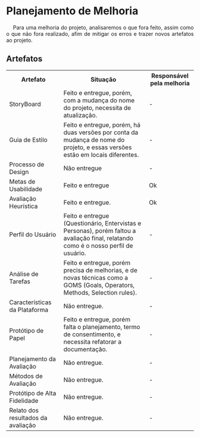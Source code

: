 # Planejamento de Melhoria
<div class="line"></div>


<p align="justify">&emsp;
Para uma melhoria do projeto, analisaremos o que fora feito, assim como o que não fora realizado, afim de mitigar os erros e trazer novos artefatos ao projeto.
</p>

## Artefatos

<table class="artefatos">
	<tr>
		<th>Artefato</th>
		<th>Situação</th>
        <th>Responsável pela melhoria</th>
	</tr>
	<tr>
		<td>StoryBoard</td>
		<td>Feito e entregue, porém, com a mudança do nome do projeto, necessita de atualização.</td>
        <td>-</td>
	</tr>
	<tr>
		<td>Guia de Estilo</td>
		<td>Feito e entregue, porém, há duas versões por conta da mudança de nome do projeto, e essas versões estão em locais diferentes.</td>
        <td>-</td>
	</tr>
	<tr>
		<td>Processo de Design</td>
		<td>Não entregue</td>
        <td>-</td>
	</tr>
	<tr>
		<td>Metas de Usabilidade</td>
		<td>Feito e entregue</td>
        <td>Ok</td>
	</tr>
	<tr>
		<td>Avaliação Heurística</td>
		<td>Feito e entregue.</td>
        <td>Ok</td>
	</tr>
	<tr>
		<td>Perfil do Usuário</td>
		<td>Feito e entregue (Questionário, Entervistas e Personas), porém faltou a avaliação final, relatando como é o nosso perfil de usuário.</td>
        <td>-</td>
	</tr>
	<tr>
		<td>Análise de Tarefas</td>
		<td>Feito e entregue, porém precisa de melhorias, e de novas técnicas como a GOMS (Goals, Operators, Methods, Selection rules).</td>
        <td>-</td>
	</tr>
	<tr>
		<td>Características da Plataforma</td>
		<td>Não entregue.</td>
        <td>-</td>
	</tr>
	<tr>
		<td>Protótipo de Papel</td>
		<td>Feito e entregue, porém falta o planejamento, termo de consentimento, e necessita refatorar a documentação.</td>
        <td>-</td>
	</tr>
	<tr>
		<td>Planejamento da Avaliação</td>
		<td>Não entregue.</td>
        <td>-</td>
	</tr>
	</tr>
	<tr>
		<td>Métodos de Avaliação</td>
		<td>Não entregue.</td>
        <td>-</td>
	</tr>
	<tr>
		<td>Protótipo de Alta Fidelidade</td>
		<td>Não entregue.</td>
        <td>-</td>
	</tr>
	<tr>
		<td>Relato dos resultados da avaliação</td>
		<td>Não entregue.</td>
        <td>-</td>
	</tr>
</table> 
<br>